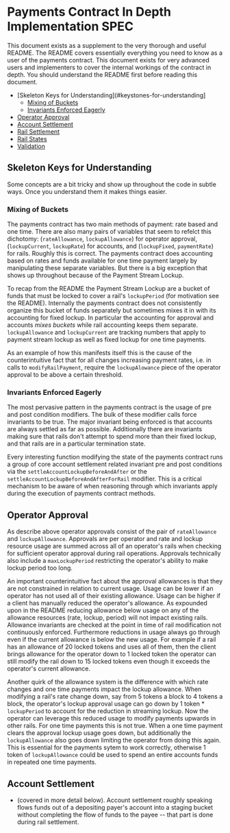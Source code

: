 # Payments Contract In Depth Implementation SPEC 

This document exists as a supplement to the very thorough and useful README. The README covers essentially everything you need to know as a user of the payments contract. This document exists for very advanced users and implementers to cover the internal workings of the contract in depth. You should understand the README first before reading this document.

- [Skeleton Keys for Understanding](#keystones-for-understanding]
	- [Mixing of Buckets](#mixing-of-buckets)
	- [Invariants Enforced Eagerly](#invariants-enforced-eagerly)
- [Operator Approval](#operator-approval)
- [Account Settlement](#account-settlement)
- [Rail Settlement](#rail-settlement)
- [Rail States](#rail-states)
- [Validation](#validation)


## Skeleton Keys for Understanding 

Some concepts are a bit tricky and show up throughout the code in subtle ways. Once you understand them it makes things easier.

### Mixing of Buckets

The payments contract has two main methods of payment: rate based and one time. There are also many pairs of variables that seem to refelct this dichotomy: (`rateAllowance`, `lockupAllowance`) for operator approval, (`lockupCurrent`, `lockupRate`) for accounts, and (`lockupFixed`, `paymentRate`) for rails. Roughly this is correct. The payments contract does accounting based on rates and funds available for one time payment largely by manipulating these separate variables. But there is a big exception that shows up throughout because of the Payment Stream Lockup. 

To recap from the README the Payment Stream Lockup are a bucket of funds that must be locked to cover a rail's `lockupPeriod` (for motivation see the README). Internally the payments contract does not consistently organize this bucket of funds separately but sometimes mixes it in with its accounting for fixed lockup. In particular the accounting for approval and accounts *mixes buckets* while rail accounting keeps them separate. `lockupAllowance` and `lockupCurrent` are tracking numbers that apply to payment stream lockup as well as fixed lockup for one time payments.

As an example of how this manifests itself this is the cause of the counterintuitive fact that for all changes increasing payment rates, i.e. in calls to `modifyRailPayment`, require the `lockupAlowance` piece of the operator approval to be above a certain threshold. 

### Invariants Enforced Eagerly

The most pervasive pattern in the payments contract is the usage of pre and post condition modifiers. The bulk of these modifier calls force invariants to be true. The major invariant being enforced is that accounts are always settled as far as possible. Additionally there are invariants making sure that rails don't attempt to spend more than their fixed lockup, and that rails are in a particular termination state.

Every interesting function modifying the state of the payments contract runs a group of core account settlement related invariant pre and post conditions via the `settleAccountLockupBeforeAndAfter` or the `settleAccountLockupBeforeAndAfterForRail` modifier. This is a critical mechanism to be aware of when reasoning through which invariants apply during the execution of payments contract methods.

## Operator Approval

As describe above operator approvals consist of the pair of `rateAllowance` and `lockupAllowance`.  Approvals are per operator and rate and lockup resource usage are summed across all of an operator's rails when checking for sufficient operator approval during rail operations.  Approvals technically also include a `maxLockupPeriod` restricting the operator's ability to make lockup period too long.

An important counterintuitive fact about the approval allowances is that they are not constrained in relation to current usage. Usage can be lower if an operator has not used all of their existing allowance. Usage can be higher if a client has manually reduced the operator's allowance. As expounded upon in the README reducing allowance below usage on any of the allowance resources (rate, lockup, period) will not impact existing rails. Allowance invariants are checked at the point in time of rail modification not continuously enforced. Furthermore reductions in usage always go through even if the current allowance is below the new usage. For example if a rail has an allowance of 20 locked tokens and uses all of them, then the client brings allowance for the operator down to 1 locked token the operator can still modify the rail down to 15 locked tokens even though it exceeds the operator's current allowance.

Another quirk of the allowance system is the difference with which rate changes and one time payments impact the lockup allowance. When modifying a rail's rate change down, say from 5 tokens a block to 4 tokens a block, the operator's lockup approval usage can go down by 1 token * `lockupPeriod` to account for the reduction in streaming lockup. Now the operator can leverage this reduced usage to modify payments upwards in other rails. For one time payments this is not true. When a one time payment clears the approval lockup usage goes down, but additionally the `lockupAllowance` also goes down limiting the operator from doing this again. This is essential for the payments sytem to work correctly, otherwise 1 token of `lockupAllowance` could be used to spend an entire accounts funds in repeated one time payments.

## Account Settlement
 * (covered in more detail below). Account settlement roughly speaking flows funds out of a depositing payer's account into a staging bucket without completing the flow of funds to the payee -- that part is done during rail settlement.
